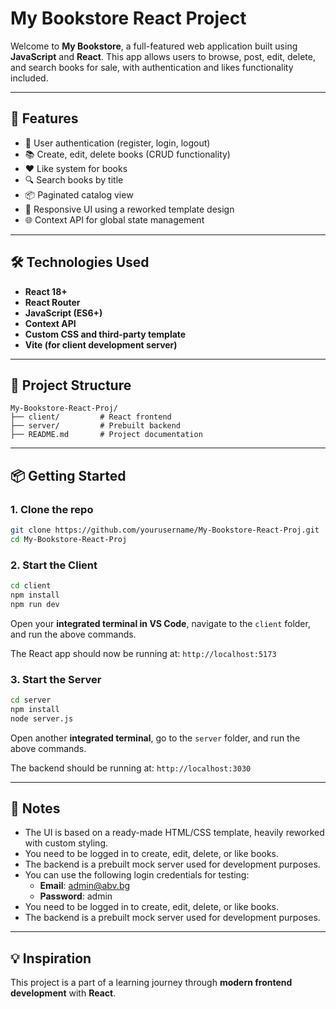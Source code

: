 # My Bookstore React Project

Welcome to **My Bookstore**, a full-featured web application built using **JavaScript** and **React**. This app allows users to browse, post, edit, delete, and search books for sale, with authentication and likes functionality included.

---

## 🚀 Features

- 🔐 User authentication (register, login, logout)
- 📚 Create, edit, delete books (CRUD functionality)
- ❤️ Like system for books
- 🔍 Search books by title
- 📦 Paginated catalog view
- 🎨 Responsive UI using a reworked template design
- 🌐 Context API for global state management

---

## 🛠 Technologies Used

- **React 18+**
- **React Router**
- **JavaScript (ES6+)**
- **Context API**
- **Custom CSS and third-party template**
- **Vite (for client development server)**

---

## 📂 Project Structure

```
My-Bookstore-React-Proj/
├── client/         # React frontend
├── server/         # Prebuilt backend
├── README.md       # Project documentation
```

---

## 📦 Getting Started

### 1. Clone the repo

```bash
git clone https://github.com/yourusername/My-Bookstore-React-Proj.git
cd My-Bookstore-React-Proj
```

### 2. Start the Client

```bash
cd client
npm install
npm run dev
```

Open your **integrated terminal in VS Code**, navigate to the `client` folder, and run the above commands.

The React app should now be running at: `http://localhost:5173`

### 3. Start the Server

```bash
cd server
npm install
node server.js
```

Open another **integrated terminal**, go to the `server` folder, and run the above commands.

The backend should be running at: `http://localhost:3030`

---

## 📌 Notes

- The UI is based on a ready-made HTML/CSS template, heavily reworked with custom styling.
- You need to be logged in to create, edit, delete, or like books.
- The backend is a prebuilt mock server used for development purposes.
- You can use the following login credentials for testing:
  - **Email**: admin@abv.bg
  - **Password**: admin 
- You need to be logged in to create, edit, delete, or like books.
- The backend is a prebuilt mock server used for development purposes.

---


## 💡 Inspiration

This project is a part of a learning journey through **modern frontend development** with **React**.

